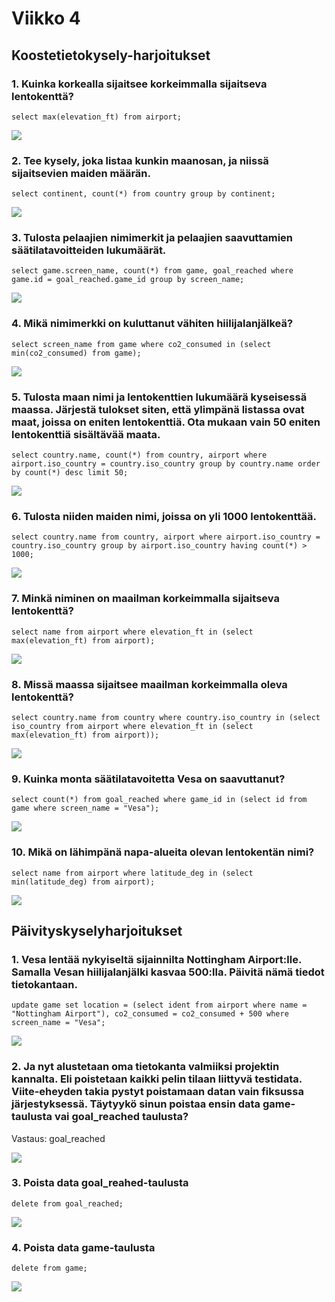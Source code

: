 # Viikko 4

## Koostetietokysely-harjoitukset

### 1. Kuinka korkealla sijaitsee korkeimmalla sijaitseva lentokenttä?

`select max(elevation_ft) from airport;`

![](kuvat/viikko4/koostetieto/1.png)

### 2. Tee kysely, joka listaa kunkin maanosan, ja niissä sijaitsevien maiden määrän.

`select continent, count(*) from country group by continent;`

![](kuvat/viikko4/koostetieto/2.png)

### 3. Tulosta pelaajien nimimerkit ja pelaajien saavuttamien säätilatavoitteiden lukumäärät.

`select game.screen_name, count(*) from game, goal_reached where game.id = goal_reached.game_id group by screen_name;`

![](kuvat/viikko4/koostetieto/3.png)

### 4. Mikä nimimerkki on kuluttanut vähiten hiilijalanjälkeä?

`select screen_name from game where co2_consumed in (select min(co2_consumed) from game);`

![](kuvat/viikko4/koostetieto/4.png)

### 5. Tulosta maan nimi ja lentokenttien lukumäärä kyseisessä maassa. Järjestä tulokset siten, että ylimpänä listassa ovat maat, joissa on eniten lentokenttiä. Ota mukaan vain 50 eniten lentokenttiä sisältävää maata.

`select country.name, count(*) from country, airport where airport.iso_country = country.iso_country group by country.name order by count(*) desc limit 50;`

![](kuvat/viikko4/koostetieto/5.png)

### 6. Tulosta niiden maiden nimi, joissa on yli 1000 lentokenttää.

`select country.name from country, airport where airport.iso_country = country.iso_country group by airport.iso_country having count(*) > 1000;`

![](kuvat/viikko4/koostetieto/6.png)

### 7. Minkä niminen on maailman korkeimmalla sijaitseva lentokenttä?

`select name from airport where elevation_ft in (select max(elevation_ft) from airport);`

![](kuvat/viikko4/koostetieto/7.png)

### 8. Missä maassa sijaitsee maailman korkeimmalla oleva lentokenttä?

`select country.name from country where country.iso_country in (select iso_country from airport where elevation_ft in (select max(elevation_ft) from airport));`

![](kuvat/viikko4/koostetieto/8.png)

### 9. Kuinka monta säätilatavoitetta Vesa on saavuttanut?

`select count(*) from goal_reached where game_id in (select id from game where screen_name = "Vesa");`

![](kuvat/viikko4/koostetieto/9.png)

### 10. Mikä on lähimpänä napa-alueita olevan lentokentän nimi?

`select name from airport where latitude_deg in (select min(latitude_deg) from airport);`

![](kuvat/viikko4/koostetieto/10.png)

## Päivityskyselyharjoitukset

### 1. Vesa lentää nykyiseltä sijainnilta Nottingham Airport:lle. Samalla Vesan hiilijalanjälki kasvaa 500:lla. Päivitä nämä tiedot tietokantaan.

`update game set location = (select ident from airport where name = "Nottingham Airport"), co2_consumed = co2_consumed + 500 where screen_name = "Vesa";`

![](kuvat/viikko4/update/1.png)

### 2. Ja nyt alustetaan oma tietokanta valmiiksi projektin kannalta. Eli poistetaan kaikki pelin tilaan liittyvä testidata. Viite-eheyden takia pystyt poistamaan datan vain fiksussa järjestyksessä. Täytyykö sinun poistaa ensin data game-taulusta vai goal_reached taulusta?

Vastaus: goal_reached

![](kuvat/viikko4/update/2.png)

### 3. Poista data goal_reahed-taulusta

`delete from goal_reached;`

![](kuvat/viikko4/update/3.png)

### 4. Poista data game-taulusta

`delete from game;`

![](kuvat/viikko4/update/4.png)
